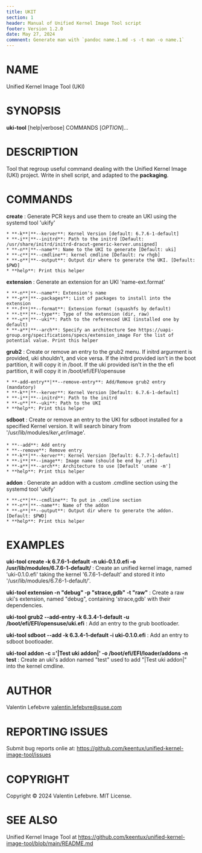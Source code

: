 ```yaml
---
title: UKIT
section: 1
header: Manual of Unified Kernel Image Tool script
footer: Version 1.2.0
date: May 27, 2024
commnent: Generate man with `pandoc name.1.md -s -t man -o name.1`
---
```


# NAME
Unified Kernel Image Tool (UKI)

# SYNOPSIS
**uki-tool** [help|verbose] COMMANDS [*OPTION*]...

# DESCRIPTION

Tool that regroup useful command dealing with the Unified Kernel Image (UKI)
project. Write in shell script, and adapted to the **packaging**.

# COMMANDS
**create**
: Generate PCR keys and use them to create an UKI using the systemd tool
'ukify'

    * **-k**|**--kerver**: Kernel Version [default: 6.7.6-1-default]
    * **-i**|**--initrd**: Path to the initrd [Default: /usr/share/initrd/initrd-dracut-generic-kerver.unsigned]
    * **-n**|**--name**: Name to the UKI to generate [Default: uki]
    * **-c**|**--cmdline**: kernel cmdline [Default: rw rhgb]
    * **-o**|**--output**: Output dir where to generate the UKI. [Default: $PWD]
    * **help**: Print this helper

**extension**
: Generate an extension for an UKI 'name-ext.format'

    * **-n**|**--name**: Extension's name
    * **-p**|**--packages**: List of packages to install into the extension
    * **-f**|**--format**: Extension format (squashfs by default)
    * **-t**|**--type**: Type of the extension (dir, raw)
    * **-u**|**--uki**: Path to the referenced UKI (installed one by default)
    * **-a**|**--arch**: Specify an architecture See https://uapi-group.org/specifications/specs/extension_image For the list of potential value. Print this helper

**grub2**
: Create or remove an entry to the grub2 menu. If initrd argurment is provided, uki shouldn't, and vice versa. If the initrd provided isn't in the boot partition, it will copy it in /boot. If the uki provided isn't in the the efi partition, it will copy it in /boot/efi/EFI/opensuse

    * **-add-entry**|**--remove-entry**: Add/Remove grub2 entry (mandatory)
    * **-k**|**--kerver**: Kernel Version [Default: 6.7.6-1-default]
    * **-i**|**--initrd**: Path to the initrd
    * **-u**|**--uki**: Path to the UKI
    * **help**: Print this helper

**sdboot**
: Create or remove an entry to the UKI for sdboot installed for a specified Kernel version. It
will search binary from '/usr/lib/modules/$ker_ver/$image'.

    * **--add**: Add entry
    * **--remove**: Remove entry
    * **-k**|**--kerver**: Kernel Version [Default: 6.7.7-1-default]
    * **-i**|**--image**: Image name (should be end by .efi)
    * **-a**|**--arch**: Architecture to use [Default 'uname -m']
    * **help**: Print this helper

**addon**
: Generate an addon with a custom .cmdline section using the systemd tool
'ukify'

    * **-c**|**--cmdline**: To put in .cmdline section
    * **-n**|**--name**: Name of the addon
    * **-o**|**--output**: Output dir where to generate the addon. [Default: $PWD]
    * **help**: Print this helper

# EXAMPLES
**uki-tool create -k 6.7.6-1-default -n uki-0.1.0.efi -o /usr/lib/modules/6.7.6-1-default/**
: Create an unified kernel image, named 'uki-0.1.0.efi' taking the kernel '6.7.6-1-default' and
stored it into '/usr/lib/modules/6.7.6-1-default/'.

**uki-tool extension -n "debug" -p "strace,gdb" -t "raw"**
: Create a raw uki's extension, named "debug", containing 'strace,gdb' with their dependencies.

**uki-tool grub2 --add-entry -k 6.3.4-1-default -u /boot/efi/EFI/opensuse/uki.efi**
: Add an entry to the grub bootloader.

**uki-tool sdboot --add -k 6.3.4-1-default -i uki-0.1.0.efi**
: Add an entry to sdboot bootloader.

**uki-tool addon -c ='|Test uki addon|' -o /boot/efi/EFI/loader/addons -n test**
: Create an uki's addon named "test" used to add "|Test uki addon|" into the kernel cmdline.

# AUTHOR
Valentin Lefebvre <valentin.lefebvre@suse.com>

# REPORTING ISSUES
Submit bug reports onlie at:
<https://github.com/keentux/unified-kernel-image-tool/issues>

# COPYRIGHT
Copyright © 2024 Valentin Lefebvre. MIT License.

# SEE ALSO
Unified Kernel Image Tool at
<https://github.com/keentux/unified-kernel-image-tool/blob/main/README.md>